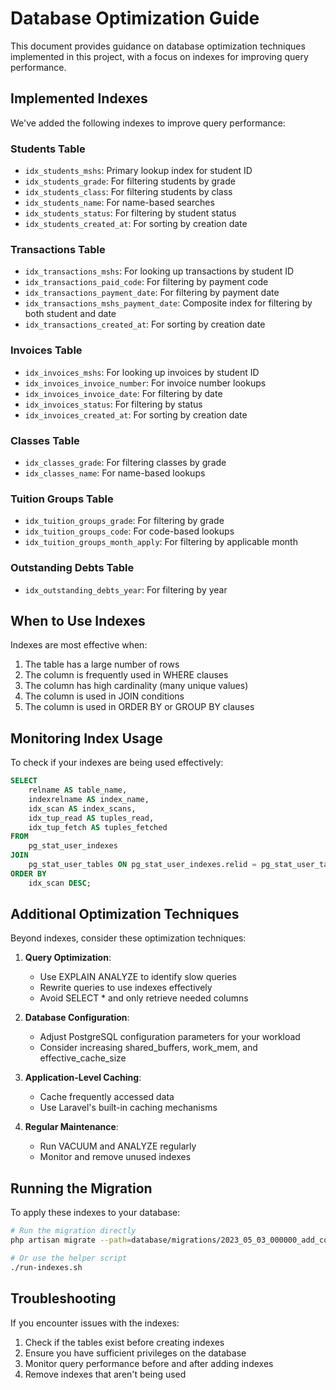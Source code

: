 # Database Optimization Guide

This document provides guidance on database optimization techniques implemented in this project, with a focus on indexes for improving query performance.

## Implemented Indexes

We've added the following indexes to improve query performance:

### Students Table
- `idx_students_mshs`: Primary lookup index for student ID
- `idx_students_grade`: For filtering students by grade
- `idx_students_class`: For filtering students by class
- `idx_students_name`: For name-based searches
- `idx_students_status`: For filtering by student status
- `idx_students_created_at`: For sorting by creation date

### Transactions Table
- `idx_transactions_mshs`: For looking up transactions by student ID
- `idx_transactions_paid_code`: For filtering by payment code
- `idx_transactions_payment_date`: For filtering by payment date
- `idx_transactions_mshs_payment_date`: Composite index for filtering by both student and date
- `idx_transactions_created_at`: For sorting by creation date

### Invoices Table
- `idx_invoices_mshs`: For looking up invoices by student ID
- `idx_invoices_invoice_number`: For invoice number lookups
- `idx_invoices_invoice_date`: For filtering by date
- `idx_invoices_status`: For filtering by status
- `idx_invoices_created_at`: For sorting by creation date

### Classes Table
- `idx_classes_grade`: For filtering classes by grade
- `idx_classes_name`: For name-based lookups

### Tuition Groups Table
- `idx_tuition_groups_grade`: For filtering by grade
- `idx_tuition_groups_code`: For code-based lookups
- `idx_tuition_groups_month_apply`: For filtering by applicable month

### Outstanding Debts Table
- `idx_outstanding_debts_year`: For filtering by year

## When to Use Indexes

Indexes are most effective when:

1. The table has a large number of rows
2. The column is frequently used in WHERE clauses
3. The column has high cardinality (many unique values)
4. The column is used in JOIN conditions
5. The column is used in ORDER BY or GROUP BY clauses

## Monitoring Index Usage

To check if your indexes are being used effectively:

```sql
SELECT 
    relname AS table_name,
    indexrelname AS index_name,
    idx_scan AS index_scans,
    idx_tup_read AS tuples_read,
    idx_tup_fetch AS tuples_fetched
FROM 
    pg_stat_user_indexes
JOIN 
    pg_stat_user_tables ON pg_stat_user_indexes.relid = pg_stat_user_tables.relid
ORDER BY 
    idx_scan DESC;
```

## Additional Optimization Techniques

Beyond indexes, consider these optimization techniques:

1. **Query Optimization**:
   - Use EXPLAIN ANALYZE to identify slow queries
   - Rewrite queries to use indexes effectively
   - Avoid SELECT * and only retrieve needed columns

2. **Database Configuration**:
   - Adjust PostgreSQL configuration parameters for your workload
   - Consider increasing shared_buffers, work_mem, and effective_cache_size

3. **Application-Level Caching**:
   - Cache frequently accessed data
   - Use Laravel's built-in caching mechanisms

4. **Regular Maintenance**:
   - Run VACUUM and ANALYZE regularly
   - Monitor and remove unused indexes

## Running the Migration

To apply these indexes to your database:

```bash
# Run the migration directly
php artisan migrate --path=database/migrations/2023_05_03_000000_add_comprehensive_indexes.php

# Or use the helper script
./run-indexes.sh
```

## Troubleshooting

If you encounter issues with the indexes:

1. Check if the tables exist before creating indexes
2. Ensure you have sufficient privileges on the database
3. Monitor query performance before and after adding indexes
4. Remove indexes that aren't being used